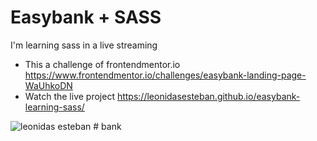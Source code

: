 # Easybank + SASS
I'm learning sass in a live streaming

- This a challenge of frontendmentor.io https://www.frontendmentor.io/challenges/easybank-landing-page-WaUhkoDN
- Watch the live project https://leonidasesteban.github.io/easybank-learning-sass/

![leonidas esteban](https://repository-images.githubusercontent.com/262682282/48d8c100-925d-11ea-867c-2648ee91788b)
#   b a n k  
 